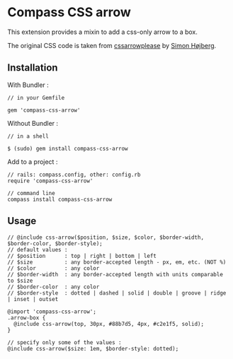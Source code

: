 Compass CSS arrow
=================

This extension provides a mixin to add a css-only arrow to a box.

The original CSS code is taken from [cssarrowplease](http://cssarrowplease.com/) by [Simon Højberg](http://icreateui.com/).

Installation
------------

With Bundler :

    // in your Gemfile

    gem 'compass-css-arrow'

Without Bundler :

    // in a shell

    $ (sudo) gem install compass-css-arrow

Add to a project :

    // rails: compass.config, other: config.rb
    require 'compass-css-arrow'

    // command line
    compass install compass-css-arrow

Usage
-----

    // @include css-arrow($position, $size, $color, $border-width, $border-color, $border-style);
    // default values :
    // $position      : top | right | bottom | left
    // $size          : any border-accepted length - px, em, etc. (NOT %)
    // $color         : any color
    // $border-width  : any border-accepted length with units comparable to $size
    // $border-color  : any color
    // $border-style  : dotted | dashed | solid | double | groove | ridge | inset | outset

    @import 'compass-css-arrow';
    .arrow-box {
      @include css-arrow(top, 30px, #88b7d5, 4px, #c2e1f5, solid);
    }

    // specify only some of the values :
    @include css-arrow($size: 1em, $border-style: dotted);

